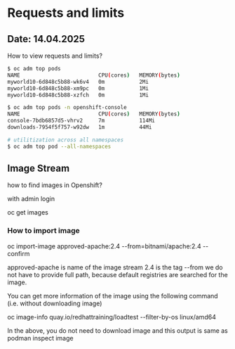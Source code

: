 # Requests and limits

## Date: 14.04.2025

How to view requests and limits?

```bash
$ oc adm top pods
NAME                         CPU(cores)   MEMORY(bytes)   
myworld10-6d848c5b88-wk6v4   0m           2Mi             
myworld10-6d848c5b88-xm9pc   0m           1Mi             
myworld10-6d848c5b88-xzfch   0m           1Mi 

$ oc adm top pods -n openshift-console
NAME                         CPU(cores)   MEMORY(bytes)   
console-7bdb6857d5-vhrv2     7m           114Mi           
downloads-7954f5f757-w92dw   1m           44Mi            

# utilitization across all namespaces
$ oc adm top pod --all-namespaces
```

## Image Stream

how to find images in Openshift?

with admin login

oc get images

### How to import image

oc import-image approved-apache:2.4 --from=bitnami/apache:2.4 --confirm

approved-apache is name of the image stream
2.4 is the tag
--from we do not have to provide full path, because default registries are searched for the image.

You can get more information of the image using the following command (i.e. without downloading image)

oc image-info quay.io/redhattraining/loadtest --filter-by-os linux/amd64

In the above, you do not need to download image and this output is same as podman inspect image